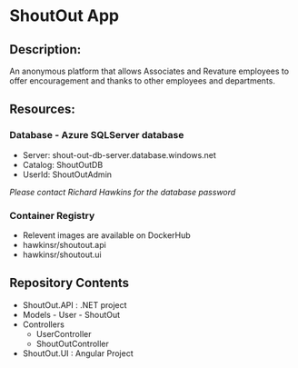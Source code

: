 # ShoutOut App

## Description:
An anonymous platform that allows Associates and Revature employees to offer encouragement and thanks to other employees and departments.

## Resources:
### Database - Azure SQLServer database 
-   Server: shout-out-db-server.database.windows.net
-   Catalog: ShoutOutDB
-   UserId: ShoutOutAdmin

*Please contact Richard Hawkins for the database password*

### Container Registry
-   Relevent images are available on DockerHub
  - hawkinsr/shoutout.api
  - hawkinsr/shoutout.ui

## Repository Contents
-   ShoutOut.API : .NET project
  -  Models
    - User
    - ShoutOut
  - Controllers
    - UserController
    - ShoutOutController
-   ShoutOut.UI : Angular Project
